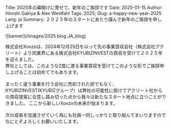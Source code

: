 Title: 2025年の幕開けに寄せて、新年のご挨拶です
Date: 2025-01-15
Author: Hiroshi Gakiya & Alex Westfahl
Tags: 2025;
Slug: a-happy-new-year-2025
Lang: ja
Summary: ２０２５年のスタートにあたり謹んで新年のご挨拶を申し上げます

![banner](/images/2025 blog JA_blog)

株式会社Xoxzoは、2024年12月25日を以って先の事業買収会社（株式会社アクリート）より同業界にある株式会社KYUBIZINVESTの買収を受けて２０２５年を迎えました。<br>
弊社としては、このような2度に渡る事業買収を受けてこのような形でご挨拶申し上げることは初めてでもあります。<br>
<br>
まったく違う事業を行う会社に売却された訳でもなく、KYUBIZINVEST(KYUBIZグループ）は弊社の可能性に掛けてアクリート社からの買収提案に合意し踏み切った点から我々は新たなスタート地点に立つことができました。
ここから新しいXoxzoの未来が始まります。<br>
<br>
次の成長を加速させていく為にも社員一同しっかりと取り組んでまいりますのでなにとぞよろしくお願いいたします。
<br>